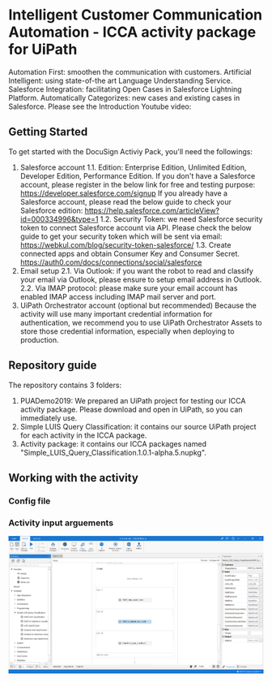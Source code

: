 # Intelligent Customer Communication Automation - ICCA activity package for UiPath
Automation First: smoothen the communication with customers. 
Artificial Intelligent: using state-of-the art Language Understanding Service. 
Salesforce Integration: facilitating Open Cases in Salesforce Lightning Platform. 
Automatically Categorizes: new cases and existing cases in Salesforce. 
Please see the Introduction Youtube video:


## Getting Started
To get started with the DocuSign Activiy Pack, you'll need the followings:
1. Salesforce account 
   1.1. Edition: Enterprise Edition, Unlimited Edition, Developer Edition, Performance Edition.
   If you don't have a Salesforce account, please register in the below link for free and testing purpose:
   https://developer.salesforce.com/signup
   If you already have a Salesforce account, please read the below guide to check your Salesforce edition:
   https://help.salesforce.com/articleView?id=000334996&type=1
   1.2. Security Token: we need Salesforce security token to connect Salesforce account via API. Please check the below guide to get your security token which will be sent via email:
   https://webkul.com/blog/security-token-salesforce/
   1.3. Create connected apps and obtain Consumer Key and Consumer Secret.
   https://auth0.com/docs/connections/social/salesforce
2. Email setup
   2.1. Via Outlook: if you want the robot to read and classify your email via Outlook, please ensure to setup email address in Outlook.
   2.2. Via IMAP protocol: please make sure your email account has enabled IMAP access including IMAP mail server and port.
3. UiPath Orchestrator account (optional but recommended)
Because the activity will use many important credential information for authentication, we recommend you to use UiPath Orchestrator Assets to store those credential information, especially when deploying to production.

## Repository guide
The repository contains 3 folders:
1. PUADemo2019: We prepared an UiPath project for testing our ICCA activity package. Please download and open in UiPath, so you can immediately use.
2. Simple LUIS Query Classification: it contains our source UiPath project for each activity in the ICCA package.
3. Activity package: it contains our ICCA packages named "Simple_LUIS_Query_Classification.1.0.1-alpha.5.nupkg".

## Working with the activity
### Config file

### Activity input arguements
![Activity screenshot](https://github.com/tranhuynhthanglong/ICCA/blob/master/screenshot.png)

